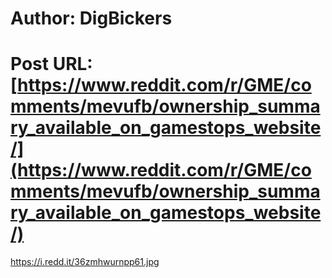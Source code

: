 # Author: DigBickers
# Post URL: [https://www.reddit.com/r/GME/comments/mevufb/ownership_summary_available_on_gamestops_website/](https://www.reddit.com/r/GME/comments/mevufb/ownership_summary_available_on_gamestops_website/)


https://i.redd.it/36zmhwurnpp61.jpg